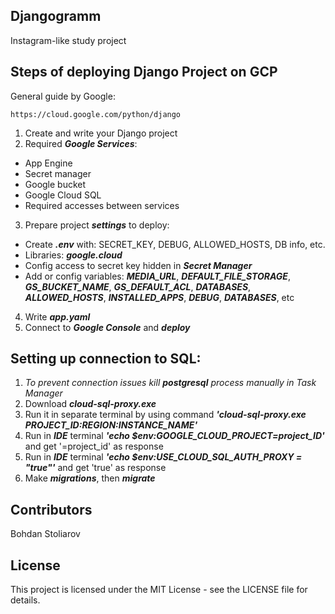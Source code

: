 ## Djangogramm
Instagram-like study project

## Steps of deploying Django Project on GCP
General guide by Google: 
```
https://cloud.google.com/python/django
```
1. Create and write your Django project
2. Required ***Google Services***:
- App Engine
- Secret manager
- Google bucket
- Google Cloud SQL
- Required accesses between services
3. Prepare project ***settings*** to deploy:
- Create ***.env*** with: SECRET_KEY, DEBUG, ALLOWED_HOSTS, DB info, etc.
- Libraries: ***google.cloud***
- Config access to secret key hidden in ***Secret Manager***
- Add or config variables: ***MEDIA_URL***, ***DEFAULT_FILE_STORAGE***, ***GS_BUCKET_NAME***, ***GS_DEFAULT_ACL***, ***DATABASES***, ***ALLOWED_HOSTS***, ***INSTALLED_APPS***, ***DEBUG***, ***DATABASES***, etc
4. Write ***app.yaml***
5. Connect to ***Google Console*** and ***deploy***

## Setting up connection to SQL:
1. *To prevent connection issues kill ***postgresql*** process manually in Task Manager*
2. Download ***cloud-sql-proxy.exe***
3. Run it in separate terminal by using command ***'cloud-sql-proxy.exe PROJECT_ID:REGION:INSTANCE_NAME'***
4. Run in ***IDE*** terminal ***'echo $env:GOOGLE_CLOUD_PROJECT=project_ID'*** and get '=project_id' as response
5. Run in ***IDE*** terminal ***'echo $env:USE_CLOUD_SQL_AUTH_PROXY = "true"'*** and get 'true' as response
6. Make ***migrations***, then  ***migrate***


## Contributors

Bohdan Stoliarov

## License

This project is licensed under the MIT License - see the LICENSE file for details.
